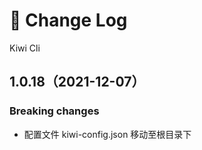 # 🐤 Change Log
Kiwi Cli

## 1.0.18（2021-12-07）

### Breaking changes
- 配置文件 kiwi-config.json 移动至根目录下